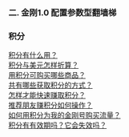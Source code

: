 ### 二. 金刚1.0 配置参数型翻墙梯
### 积分
[积分有什么用？](https://a2zitpro.github.io/web/积分用途)<br>
[积分与美元怎样折算？](https://a2zitpro.github.io/web/积分与美元怎样折算)<br>
[用积分可购买哪些商品？](https://a2zitpro.github.io/web/用积分可购买哪些商品)<br>
[共有哪些获取积分的方式？](https://a2zitpro.github.io/web/获取积分方式)<br>
[怎样才能快速赚取积分？](https://a2zitpro.github.io/web/怎样才能快速赚取积分)<br>
[推荐朋友赚积分如何操作？](https://a2zitpro.github.io/web/推荐朋友赚积分如何操作)<br>
[如何用积分为我的金刚号购买流量？]()<br>
[积分有有效期吗？它会失效吗？](https://a2zitpro.github.io/web/积分有效期)<br>
